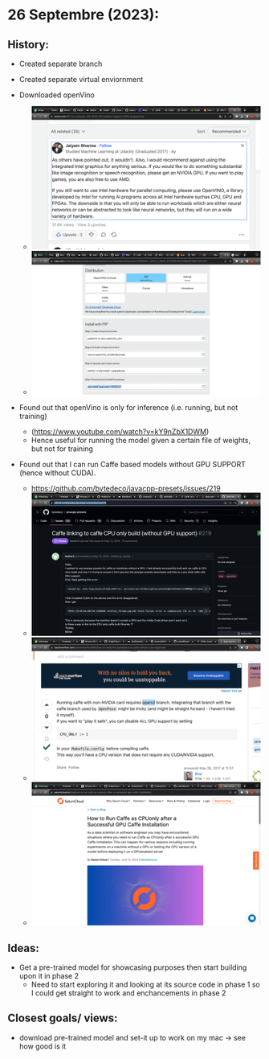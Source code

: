 # 26 Septembre (2023):
## History:
- Created separate branch
- Created separate virtual enviornment
- Downloaded openVino
    - ![Intel Problem](logResources/0_IntelProblem.png)
    - ![openVino as virtual enviornment](logResources/1_openVino.png)

- Found out that openVino is only for inference (i.e. running, but not training)
    - (https://www.youtube.com/watch?v=kY9nZbX1DWM)
    - Hence useful for running the model given a certain file of weights, but not for training

- Found out that I can run Caffe based models without GPU SUPPORT (hence without CUDA). 
    - https://github.com/bytedeco/javacpp-presets/issues/219
    - ![No CUDA needed?](logResources/2_CudaProblem.png)
    - ![No CUDA needed 2?](logResources/2_CudaProblem2.png)
    - ![Getting Caffe to run only on a CPU](logResources/3_CaffeOnlyCPU.png)

## Ideas:
- Get a pre-trained model for showcasing purposes then start building upon it in phase 2
    - Need to start exploring it and looking at its source code in phase 1 so I could get 
        straight to work and enchancements in phase 2

## Closest goals/ views:
- download pre-trained model and set-it up to work on my mac -> see how good is it
